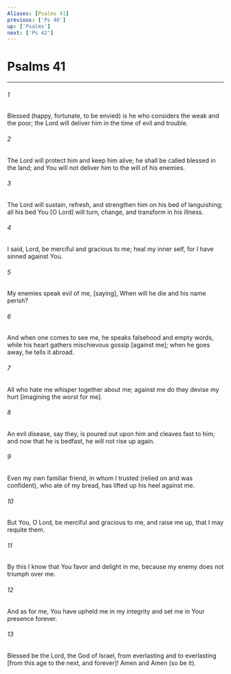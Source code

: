 ```yaml
---
Aliases: [Psalms 41]
previous: ['Ps 40']
up: ['Psalms']
next: ['Ps 42']
---
```

# Psalms 41

***


###### 1 


Blessed (happy, fortunate, to be envied) is he who considers the weak and the poor; the Lord will deliver him in the time of evil and trouble. 


###### 2 


The Lord will protect him and keep him alive; he shall be called blessed in the land; and You will not deliver him to the will of his enemies. 


###### 3 


The Lord will sustain, refresh, and strengthen him on his bed of languishing; all his bed You [O Lord] will turn, change, and transform in his illness. 


###### 4 


I said, Lord, be merciful and gracious to me; heal my inner self, for I have sinned against You. 


###### 5 


My enemies speak evil of me, [saying], When will he die and his name perish? 


###### 6 


And when one comes to see me, he speaks falsehood and empty words, while his heart gathers mischievous gossip [against me]; when he goes away, he tells it abroad. 


###### 7 


All who hate me whisper together about me; against me do they devise my hurt [imagining the worst for me]. 


###### 8 


An evil disease, say they, is poured out upon him and cleaves fast to him; and now that he is bedfast, he will not rise up again. 


###### 9 


Even my own familiar friend, in whom I trusted (relied on and was confident), who ate of my bread, has lifted up his heel against me. 


###### 10 


But You, O Lord, be merciful and gracious to me, and raise me up, that I may requite them. 


###### 11 


By this I know that You favor and delight in me, because my enemy does not triumph over me. 


###### 12 


And as for me, You have upheld me in my integrity and set me in Your presence forever. 


###### 13 


Blessed be the Lord, the God of Israel, from everlasting and to everlasting [from this age to the next, and forever]! Amen and Amen (so be it).
